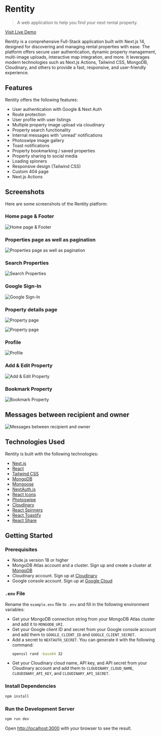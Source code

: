 # Rentity

> A web application to help you find your next rental property.

[Visit Live Demo](https://rentity-1stidwfs1-ahmet-atars-projects.vercel.app/)

Rentity is a comprehensive Full-Stack application built with Next.js 14, designed for discovering and managing rental properties with ease. The platform offers secure user authentication, dynamic property management, multi-image uploads, interactive map integration, and more. It leverages modern technologies such as Next.js Actions, Tailwind CSS, MongoDB, Cloudinary, and others to provide a fast, responsive, and user-friendly experience.

## Features

Rentity offers the following features:

- User authentication with Google & Next Auth
- Route protection
- User profile with user listings
- Multiple property image upload via cloudinary
- Property search functionality
- Internal messages with 'unread' notifications
- Photoswipe image gallery
- Toast notifications
- Property bookmarking / saved properties
- Property sharing to social media
- Loading spinners
- Responsive design (Tailwind CSS)
- Custom 404 page
- Next.js Actions

## Screenshots

Here are some screenshots of the Rentity platform:

### Home page & Footer

![Home page & Footer](/public/images/screenshots/01.png)

<!-- ![Home page](/public/images/screenshots/1.png)

![Home page](/public/images/screenshots/2.png) -->

### Properties page as well as pagination

![Properties page as well as pagination](/public/images/screenshots/4.png)

### Search Properties

![Search Properties](/public/images/screenshots/3.png)

### Google Sign-In

![Google Sign-In](/public/images/screenshots/5.png)

### Property details page

![Property page](/public/images/screenshots/6.png)

![Property page](/public/images/screenshots/7.png)

### Profile

![Profile](/public/images/screenshots/8.png)

### Add & Edit Property

![Add & Edit Property](/public/images/screenshots/9.png)

### Bookmark Property

![Bookmark Property](/public/images/screenshots/10.png)

## Messages between recipient and owner

![Messages between recipient and owner](/public/images/screenshots/11.png)

## Technologies Used

Rentity is built with the following technologies:

- [Next.js](https://nextjs.org/)
- [React](https://reactjs.org/)
- [Tailwind CSS](https://tailwindcss.com/)
- [MongoDB](https://www.mongodb.com/)
- [Mongoose](https://mongoosejs.com/)
- [NextAuth.js](https://next-auth.js.org/)
- [React Icons](https://react-icons.github.io/react-icons/)
- [Photoswipe](https://photoswipe.com/)
- [Cloudinary](https://cloudinary.com/)
- [React Spinners](https://www.npmjs.com/package/react-spinners)
- [React Toastify](https://fkhadra.github.io/react-toastify/)
- [React Share](https://www.npmjs.com/package/react-share)

## Getting Started

### Prerequisites

- Node.js version 18 or higher
- MongoDB Atlas account and a cluster. Sign up and create a cluster at [MongoDB](https://www.mongodb.com/)
- Cloudinary account. Sign up at [Cloudinary](https://cloudinary.com/)
- Google console account. Sign up at [Google Cloud](https://console.cloud.google.com/)

### `.env` File

Rename the `example.env` file to `.env` and fill in the following environment variables:

- Get your MongoDB connection string from your MongoDB Atlas cluster and add it to `MONGODB_URI`.
- Get your Google client ID and secret from your Google console account and add them to `GOOGLE_CLIENT_ID` and `GOOGLE_CLIENT_SECRET`.
- Add a secret to `NEXTAUTH_SECRET`. You can generate it with the following command:
  ```bash
  openssl rand -base64 32
  ```
- Get your Cloudinary cloud name, API key, and API secret from your Cloudinary account and add them to `CLOUDINARY_CLOUD_NAME`, `CLOUDINARY_API_KEY`, and `CLOUDINARY_API_SECRET`.

### Install Dependencies

```bash
npm install
```

### Run the Development Server

```bash
npm run dev
```

Open [http://localhost:3000](http://localhost:3000) with your browser to see the result.
